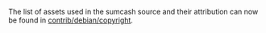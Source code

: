 The list of assets used in the sumcash source and their attribution can now be found in [contrib/debian/copyright](../contrib/debian/copyright).
